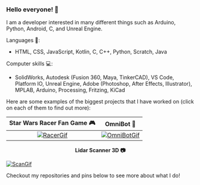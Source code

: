 ### Hello everyone! 👋
I am a developer interested in many different things such as Arduino, Python, Android, C, and Unreal Engine.

Languages 📙:
- HTML, CSS, JavaScript, Kotlin, C, C++, Python, Scratch, Java

Computer skills 💻:
- SolidWorks, Autodesk (Fusion 360, Maya, TinkerCAD), VS Code, Platform IO, Unreal Engine, Adobe (Photoshop, After Effects, Illustrator), MPLAB, Arduino, Processing, Fritzing, KiCad

Here are some examples of the biggest projects that I have worked on (click on each of them to find out more):

| Star Wars Racer Fan Game 🎮 | OmniBot 🚗 |
| :---: | :---: |
| [![RacerGif](./Pictures/Final_Gif.gif)](https://github.com/AshishA26/StarWars-Episode-1-Racer-Fan-Game)  | [![OmniBotGif](./Pictures/ParallelPark.gif)](https://github.com/AshishA26/OmniBot) |

<p align="center">
    <strong>Lidar Scanner 3D 📷 </strong>
</p>

[![ScanGif](./Pictures/ScanningGif.gif)](https://github.com/AshishA26/LidarScanner3D)

Checkout my repositories and pins below to see more about what I do!


<!--
**AshishA26/AshishA26** is a ✨ _special_ ✨ repository because its `README.md` (this file) appears on your GitHub profile.

Here are some ideas to get you started:

- 🔭 I’m currently working on ...
- 🌱 I’m currently learning ...
- 👯 I’m looking to collaborate on ...
- 🤔 I’m looking for help with ...
- 💬 Ask me about ...
- 📫 How to reach me: ...
- 😄 Pronouns: ...
- ⚡ Fun fact: ...
-->
